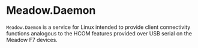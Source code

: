 # Meadow.Daemon

`Meadow.Daemon` is a service for Linux intended to provide client connectivity functions analogous to the HCOM features provided over USB serial on the Meadow F7 devices.
